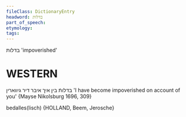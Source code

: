 ```yaml
---
fileClass: DictionaryEntry
headword: בדלות
part_of_speech: 
etymology: 
tags: 
---
```

בדלות
'impoverished'

WESTERN
========

בדלותֿ בין איך איבר דיר גיווארין
'I have become impoverished on account of you'
{Mayse Nikolsburg 1696, 309}

bedalles(lisch) {HOLLAND, Beem, Jerosche}